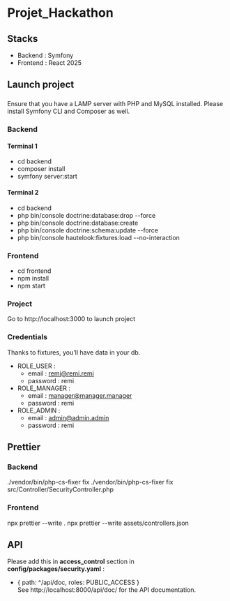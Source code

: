 # Projet_Hackathon
## Stacks
- Backend : Symfony
- Frontend : React
2025

## Launch project
###
Ensure that you have a LAMP server with PHP and MySQL installed. Please install Symfony CLI and Composer as well.
### Backend
#### Terminal 1
- cd backend
- composer install
- symfony server:start
#### Terminal 2
- cd backend
- php bin/console doctrine:database:drop --force
- php bin/console doctrine:database:create
- php bin/console doctrine:schema:update --force
- php bin/console hautelook:fixtures:load --no-interaction
### Frontend
- cd frontend
- npm install
- npm start
### Project
Go to http://localhost:3000 to launch project
### Credentials
Thanks to fixtures, you'll have data in your db.
- ROLE_USER :
  - email : remi@remi.remi
  - password : remi
- ROLE_MANAGER :
  - email : manager@manager.manager
  - password : remi 
- ROLE_ADMIN :
  - email : admin@admin.admin
  - password : remi 
## Prettier
### Backend
./vendor/bin/php-cs-fixer fix
./vendor/bin/php-cs-fixer fix src/Controller/SecurityController.php
### Frontend
npx prettier --write .
npx prettier --write assets/controllers.json

## API
Please add this in **access_control** section in **config/packages/security.yaml** :
- { path: ^/api/doc, roles: PUBLIC_ACCESS }  
See http://localhost:8000/api/doc/ for the API documentation.
